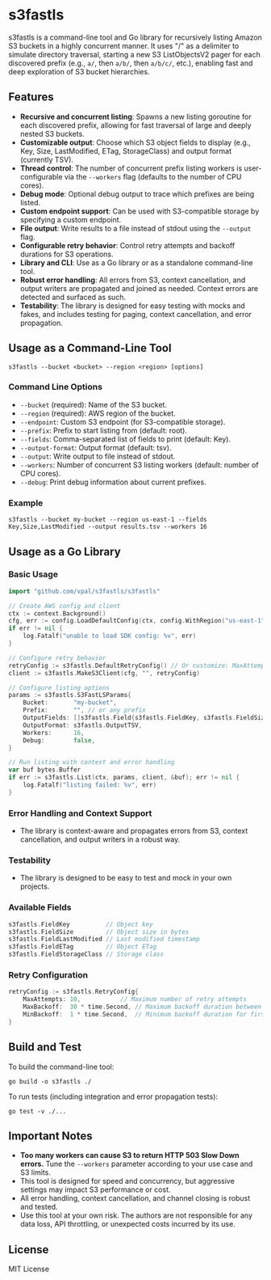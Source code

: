 # s3fastls

s3fastls is a command-line tool and Go library for recursively listing Amazon S3 buckets in a highly concurrent manner. It uses "/" as a delimiter to simulate directory traversal, starting a new S3 ListObjectsV2 pager for each discovered prefix (e.g., `a/`, then `a/b/`, then `a/b/c/`, etc.), enabling fast and deep exploration of S3 bucket hierarchies.

## Features
- **Recursive and concurrent listing**: Spawns a new listing goroutine for each discovered prefix, allowing for fast traversal of large and deeply nested S3 buckets.
- **Customizable output**: Choose which S3 object fields to display (e.g., Key, Size, LastModified, ETag, StorageClass) and output format (currently TSV).
- **Thread control**: The number of concurrent prefix listing workers is user-configurable via the `--workers` flag (defaults to the number of CPU cores).
- **Debug mode**: Optional debug output to trace which prefixes are being listed.
- **Custom endpoint support**: Can be used with S3-compatible storage by specifying a custom endpoint.
- **File output**: Write results to a file instead of stdout using the `--output` flag.
- **Configurable retry behavior**: Control retry attempts and backoff durations for S3 operations.
- **Library and CLI**: Use as a Go library or as a standalone command-line tool.
- **Robust error handling**: All errors from S3, context cancellation, and output writers are propagated and joined as needed. Context errors are detected and surfaced as such.
- **Testability**: The library is designed for easy testing with mocks and fakes, and includes testing for paging, context cancellation, and error propagation.

## Usage as a Command-Line Tool
```
s3fastls --bucket <bucket> --region <region> [options]
```

### Command Line Options
- `--bucket` (required): Name of the S3 bucket.
- `--region` (required): AWS region of the bucket.
- `--endpoint`: Custom S3 endpoint (for S3-compatible storage).
- `--prefix`: Prefix to start listing from (default: root).
- `--fields`: Comma-separated list of fields to print (default: Key).
- `--output-format`: Output format (default: tsv).
- `--output`: Write output to file instead of stdout.
- `--workers`: Number of concurrent S3 listing workers (default: number of CPU cores).
- `--debug`: Print debug information about current prefixes.

### Example

```
s3fastls --bucket my-bucket --region us-east-1 --fields Key,Size,LastModified --output results.tsv --workers 16
```

## Usage as a Go Library

### Basic Usage
```go
import "github.com/vpal/s3fastls/s3fastls"

// Create AWS config and client
ctx := context.Background()
cfg, err := config.LoadDefaultConfig(ctx, config.WithRegion("us-east-1"))
if err != nil {
    log.Fatalf("unable to load SDK config: %v", err)
}

// Configure retry behavior
retryConfig := s3fastls.DefaultRetryConfig() // Or customize: MaxAttempts, MaxBackoff, MinBackoff
client := s3fastls.MakeS3Client(cfg, "", retryConfig)

// Configure listing options
params := s3fastls.S3FastLSParams{
    Bucket:       "my-bucket",
    Prefix:       "", // or any prefix
    OutputFields: []s3fastls.Field{s3fastls.FieldKey, s3fastls.FieldSize},
    OutputFormat: s3fastls.OutputTSV,
    Workers:      16,
    Debug:        false,
}

// Run listing with context and error handling
var buf bytes.Buffer
if err := s3fastls.List(ctx, params, client, &buf); err != nil {
    log.Fatalf("listing failed: %v", err)
}
```

### Error Handling and Context Support
- The library is context-aware and propagates errors from S3, context cancellation, and output writers in a robust way.

### Testability
- The library is designed to be easy to test and mock in your own projects.

### Available Fields
```go
s3fastls.FieldKey          // Object key
s3fastls.FieldSize         // Object size in bytes
s3fastls.FieldLastModified // Last modified timestamp
s3fastls.FieldETag         // Object ETag
s3fastls.FieldStorageClass // Storage class
```

### Retry Configuration
```go
retryConfig := s3fastls.RetryConfig{
    MaxAttempts: 10,           // Maximum number of retry attempts
    MaxBackoff:  30 * time.Second, // Maximum backoff duration between retries
    MinBackoff:  1 * time.Second,  // Minimum backoff duration for first retry
}
```

## Build and Test
To build the command-line tool:
```
go build -o s3fastls ./
```
To run tests (including integration and error propagation tests):
```
go test -v ./...
```

## Important Notes
- **Too many workers can cause S3 to return HTTP 503 Slow Down errors.** Tune the `--workers` parameter according to your use case and S3 limits.
- This tool is designed for speed and concurrency, but aggressive settings may impact S3 performance or cost.
- All error handling, context cancellation, and channel closing is robust and tested.
- Use this tool at your own risk. The authors are not responsible for any data loss, API throttling, or unexpected costs incurred by its use.

## License
MIT License
